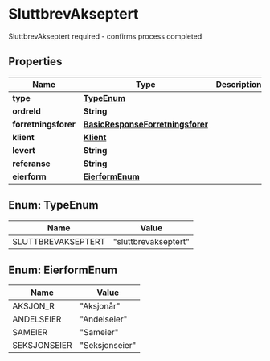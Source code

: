 

# SluttbrevAkseptert

SluttbrevAkseptert required - confirms process completed

## Properties

| Name | Type | Description | Notes |
|------------ | ------------- | ------------- | -------------|
|**type** | [**TypeEnum**](#TypeEnum) |  |  |
|**ordreId** | **String** |  |  |
|**forretningsforer** | [**BasicResponseForretningsforer**](BasicResponseForretningsforer.md) |  |  |
|**klient** | [**Klient**](Klient.md) |  |  [optional] |
|**levert** | **String** |  |  [optional] |
|**referanse** | **String** |  |  [optional] |
|**eierform** | [**EierformEnum**](#EierformEnum) |  |  [optional] |



## Enum: TypeEnum

| Name | Value |
|---- | -----|
| SLUTTBREVAKSEPTERT | &quot;sluttbrevakseptert&quot; |



## Enum: EierformEnum

| Name | Value |
|---- | -----|
| AKSJON_R | &quot;Aksjonår&quot; |
| ANDELSEIER | &quot;Andelseier&quot; |
| SAMEIER | &quot;Sameier&quot; |
| SEKSJONSEIER | &quot;Seksjonseier&quot; |




